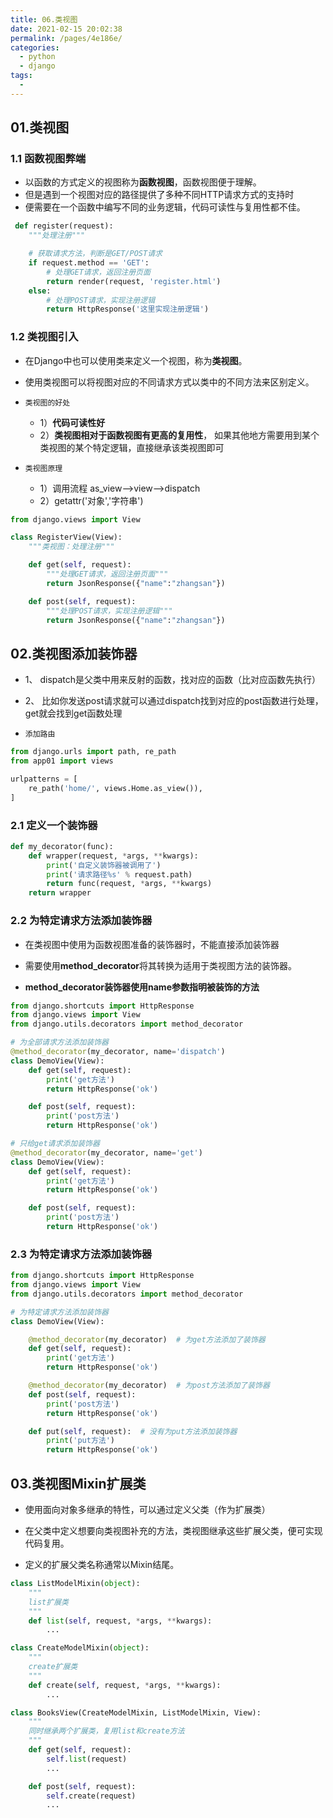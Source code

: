 ```yaml
---
title: 06.类视图
date: 2021-02-15 20:02:38
permalink: /pages/4e186e/
categories:
  - python
  - django
tags:
  - 
---
```


## 01.类视图

### 1.1 函数视图弊端

- 以函数的方式定义的视图称为**函数视图**，函数视图便于理解。
- 但是遇到一个视图对应的路径提供了多种不同HTTP请求方式的支持时
- 便需要在一个函数中编写不同的业务逻辑，代码可读性与复用性都不佳。

```python
 def register(request):
    """处理注册"""

    # 获取请求方法，判断是GET/POST请求
    if request.method == 'GET':
        # 处理GET请求，返回注册页面
        return render(request, 'register.html')
    else:
        # 处理POST请求，实现注册逻辑
        return HttpResponse('这里实现注册逻辑')
```

### 1.2 类视图引入

- 在Django中也可以使用类来定义一个视图，称为**类视图**。

- 使用类视图可以将视图对应的不同请求方式以类中的不同方法来区别定义。

- `类视图的好处`
     -  1）**代码可读性好**
     -  2）**类视图相对于函数视图有更高的复用性**， 如果其他地方需要用到某个类视图的某个特定逻辑，直接继承该类视图即可
- `类视图原理`
     -  1）调用流程 as_view-->view-->dispatch
     -  2）getattr('对象','字符串')

```python
from django.views import View

class RegisterView(View):
    """类视图：处理注册"""

    def get(self, request):
        """处理GET请求，返回注册页面"""
        return JsonResponse({"name":"zhangsan"})

    def post(self, request):
        """处理POST请求，实现注册逻辑"""
        return JsonResponse({"name":"zhangsan"})
```

## 02.类视图添加装饰器

- 1、 dispatch是父类中用来反射的函数，找对应的函数（比对应函数先执行）

- 2、 比如你发送post请求就可以通过dispatch找到对应的post函数进行处理，get就会找到get函数处理

- `添加路由`

```python
from django.urls import path, re_path
from app01 import views

urlpatterns = [
    re_path('home/', views.Home.as_view()),
]
```

### 2.1 定义一个装饰器

```python
def my_decorator(func):
    def wrapper(request, *args, **kwargs):
        print('自定义装饰器被调用了')
        print('请求路径%s' % request.path)
        return func(request, *args, **kwargs)
    return wrapper
```

### 2.2 为特定请求方法添加装饰器

- 在类视图中使用为函数视图准备的装饰器时，不能直接添加装饰器
- 需要使用**method_decorator**将其转换为适用于类视图方法的装饰器。

- **method_decorator装饰器使用name参数指明被装饰的方法**

```python
from django.shortcuts import HttpResponse
from django.views import View
from django.utils.decorators import method_decorator

# 为全部请求方法添加装饰器
@method_decorator(my_decorator, name='dispatch')
class DemoView(View):
    def get(self, request):
        print('get方法')
        return HttpResponse('ok')

    def post(self, request):
        print('post方法')
        return HttpResponse('ok')

# 只给get请求添加装饰器
@method_decorator(my_decorator, name='get')
class DemoView(View):
    def get(self, request):
        print('get方法')
        return HttpResponse('ok')

    def post(self, request):
        print('post方法')
        return HttpResponse('ok')
```

### 2.3 为特定请求方法添加装饰器

```python
from django.shortcuts import HttpResponse
from django.views import View
from django.utils.decorators import method_decorator

# 为特定请求方法添加装饰器
class DemoView(View):

    @method_decorator(my_decorator)  # 为get方法添加了装饰器
    def get(self, request):
        print('get方法')
        return HttpResponse('ok')

    @method_decorator(my_decorator)  # 为post方法添加了装饰器
    def post(self, request):
        print('post方法')
        return HttpResponse('ok')

    def put(self, request):  # 没有为put方法添加装饰器
        print('put方法')
        return HttpResponse('ok')
```

## 03.类视图Mixin扩展类

- 使用面向对象多继承的特性，可以通过定义父类（作为扩展类）
- 在父类中定义想要向类视图补充的方法，类视图继承这些扩展父类，便可实现代码复用。

- 定义的扩展父类名称通常以Mixin结尾。

```python
class ListModelMixin(object):
    """
    list扩展类
    """
    def list(self, request, *args, **kwargs):
        ...

class CreateModelMixin(object):
    """
    create扩展类
    """
    def create(self, request, *args, **kwargs):
        ...

class BooksView(CreateModelMixin, ListModelMixin, View):
    """
    同时继承两个扩展类，复用list和create方法
    """
    def get(self, request):
        self.list(request)
        ...

    def post(self, request):
        self.create(request)
        ...
```

